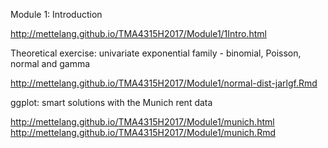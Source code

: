Module 1: Introduction

<http://mettelang.github.io/TMA4315H2017/Module1/1Intro.html>


Theoretical exercise: univariate exponential family - binomial, Poisson, normal and gamma

<http://mettelang.github.io/TMA4315H2017/Module1/normal-dist-jarlgf.Rmd>


ggplot: smart solutions with the Munich rent data

<http://mettelang.github.io/TMA4315H2017/Module1/munich.html>
<http://mettelang.github.io/TMA4315H2017/Module1/munich.Rmd>



